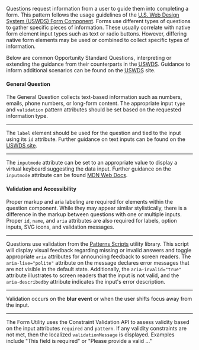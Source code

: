 Questions request information from a user to guide them into completing a form. This pattern follows the usage guidelines of the <a href="https://designsystem.digital.gov/components/form-controls/" target="_blank" rel="noopener nofollow">U.S. Web Design System (USWDS) Form Component</a>. Forms use different types of questions to gather specific pieces of information. These usually correlate with native form element input types such as text or radio buttons. However, differing native form elements may be used or combined to collect specific types of information.

Below are common Opportunity Standard Questions, interpreting or extending the guidance from their counterparts in the <abbr title="The U.S. Web Design System">USWDS</abbr>. Guidance to inform additional scenarios can be found on the <abbr title="The U.S. Web Design System">USWDS</abbr> site.

#### General Question

The General Question collects text-based information such as numbers, emails, phone numbers, or long-form content. The appropriate input `type` and `validation` pattern attributes should be set based on the requested information type.

---

The `label` element should be used for the question and tied to the input using its `id` attribute. Further guidance on text inputs can be found on the <a href="https://designsystem.digital.gov/components/text-input/" target="_blank" rel="noopener nofollow"><abbr title="The U.S. Web Design System">USWDS</abbr> site</a>.

---

The `inputmode` attribute can be set to an appropriate value to display a virtual keyboard suggesting the data input. Further guidance on the `inputmode` attribute can be found <a href="https://developer.mozilla.org/en-US/docs/Web/HTML/Global_attributes/inputmode" target="_blank" rel="noopener nofollow">MDN Web Docs</a>.

#### Validation and Accessibility

Proper markup and aria labeling are required for elements within the question component. While they may appear similar stylistically, there is a difference in the markup between questions with one or multiple inputs. Proper `id`, `name`, and `aria` attributes are also required for labels, option inputs, SVG icons, and validation messages.

---

Questions use validation from the <a href="https://github.com/CityOfNewYork/patterns-scripts/tree/main/src/forms" target="_blank" rel="noopener nofollow">Patterns Scripts</a> utility library. This script will display visual feedback regarding missing or invalid answers and toggle appropriate `aria` attributes for announcing feedback to screen readers. The `aria-live="polite"` attribute on the message declares error messages that are not visible in the default state. Additionally, the `aria-invalid="true"` attribute illustrates to screen readers that the input is not valid, and the `aria-describedby` attribute indicates the input's error description.

---

Validation occurs on the **blur event** or when the user shifts focus away from the input.

---

The Form Utility uses the Constraint Validation API to assess validity based on the input attributes `required` and `pattern`. If any validity constraints are not met, then the localized `validationMessage` is displayed. Examples include "This field is required" or "Please provide a valid ..."
